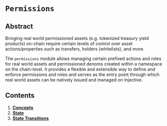 # `Permissions`

## Abstract

Bringing real world permissioned assets (e.g. tokenized treasury yield products) on-chain require certain levels of control over asset actions/properties such as transfers, holders (whitelists), and more.

The `permissions` module allows managing certain prefixed actions and roles for real world assets and permissioned denoms created within a namespace on the chain-level. It provides a flexible and extensible way to define and enforce permissions and roles and serves as the entry point through which real world assets can be natively issued and managed on Injective.  

## Contents

1. **[Concepts](./01_concepts.md)**
2. **[State](./02_state.md)**
3. **[State Transitions](./03_state_transitions.md)**

